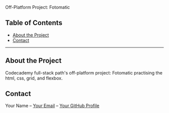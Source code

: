 Off-Platform Project: Fotomatic
## Table of Contents

- [About the Project](#about-the-project)
- [Contact](#contact)

---

## About the Project

Codecademy full-stack path's off-platform project: Fotomatic practising the html, css, grid, and flexbox. 

## Contact

Your Name – [Your Email](mailto:kanmani0506@gmail.com) – [Your GitHub Profile](https://github.com/themaskedwarrior1)
